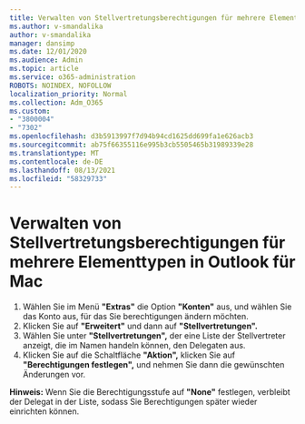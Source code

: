 ```yaml
---
title: Verwalten von Stellvertretungsberechtigungen für mehrere Elementtypen in Outlook für Mac
ms.author: v-smandalika
author: v-smandalika
manager: dansimp
ms.date: 12/01/2020
ms.audience: Admin
ms.topic: article
ms.service: o365-administration
ROBOTS: NOINDEX, NOFOLLOW
localization_priority: Normal
ms.collection: Adm_O365
ms.custom:
- "3800004"
- "7302"
ms.openlocfilehash: d3b5913997f7d94b94cd1625dd699fa1e626acb3
ms.sourcegitcommit: ab75f66355116e995b3cb5505465b31989339e28
ms.translationtype: MT
ms.contentlocale: de-DE
ms.lasthandoff: 08/13/2021
ms.locfileid: "58329733"
---
```

# <a name="manage-delegate-permissions-for-multiple-item-types-in-outlook-for-mac"></a>Verwalten von Stellvertretungsberechtigungen für mehrere Elementtypen in Outlook für Mac

1. Wählen Sie im Menü **"Extras"** die Option **"Konten"** aus, und wählen Sie das Konto aus, für das Sie berechtigungen ändern möchten.
2. Klicken Sie auf **"Erweitert"** und dann auf **"Stellvertretungen".**
3. Wählen Sie unter **"Stellvertretungen",** der eine Liste der Stellvertreter anzeigt, die im Namen handeln können, den Delegaten aus.
4. Klicken Sie auf die Schaltfläche **"Aktion",** klicken Sie auf **"Berechtigungen festlegen",** und nehmen Sie dann die gewünschten Änderungen vor.

**Hinweis:** Wenn Sie die Berechtigungsstufe auf **"None"** festlegen, verbleibt der Delegat in der Liste, sodass Sie Berechtigungen später wieder einrichten können.
